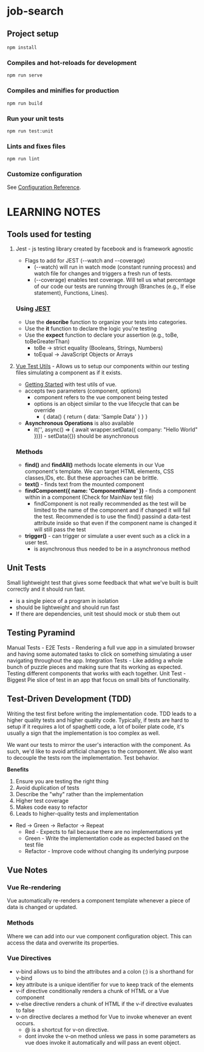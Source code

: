 # job-search

## Project setup

```
npm install
```

### Compiles and hot-reloads for development

```
npm run serve
```

### Compiles and minifies for production

```
npm run build
```

### Run your unit tests

```
npm run test:unit
```

### Lints and fixes files

```
npm run lint
```

### Customize configuration

See [Configuration Reference](https://cli.vuejs.org/config/).

# LEARNING NOTES

## Tools used for testing

1. Jest - js testing library created by facebook and is framework agnostic

   - Flags to add for JEST (--watch and --coverage)
     - (--watch) will run in watch mode (constant running process) and watch file for changes and triggers a fresh run of tests.
     - (--coverage) enables test coverage. Will tell us what percentage of our code our tests are running through (Branches (e.g., If else statement), Functions, Lines).

   ### Using [JEST](https://jestjs.io/docs/getting-started)

   - Use the **describe** function to organize your tests into categories.
   - Use the **it** function to declare the logic you're testing
   - Use the **expect** function to declare your assertion (e.g., toBe, toBeGreaterThan)
     - toBe -> strict equality (Booleans, Strings, Numbers)
     - toEqual -> JavaScript Objects or Arrays

2. [Vue Test Utils](https://test-utils.vuejs.org/) - Allows us to setup our components within our testing files simulating a component as if it exists.

   - [Getting Started](https://test-utils.vuejs.org/guide/) with test utils of vue.
   - accepts two parameters (component, options)
     - component refers to the vue component being tested
     - options is an object similar to the vue lifecycle that can be override
       - { data() { return { data: 'Sample Data' } } }
   - **Asynchronous Operations** is also available
     - it('', async() => { await wrapper.setData({ company: "Hello World" })}) - setData({}) should be asynchronous

   ### Methods

   - **find()** and **findAll()** methods locate elements in our Vue component's template. We can target HTML elements, CSS classes,IDs, etc. But these approaches can be brittle.
   - **text()** - finds text from the mounted component
   - **findComponent({ name: 'ComponentName' })** - finds a component within in a component (Check for MainNav test file)
     - findComponent is not really recommended as the test will be limited to the name of the component and if changed it will fail the test. Recommended is to use the find() passind a data-test attribute inside so that even if the component name is changed it will still pass the test
   - **trigger()** - can trigger or simulate a user event such as a click in a user test.
     - is asynchronous thus needed to be in a asynchronous method

## Unit Tests

Small lightweight test that gives some feedback that what we've built is built correctly and it should run fast.

- is a single piece of a program in isolation
- should be lightweight and should run fast
- If there are dependencies, unit test should mock or stub them out

## Testing Pyramind

Manual Tests -
E2E Tests - Rendering a full vue app in a simulated browser and having some automated tasks to click on something simulating a user navigating throughout the app.
Integration Tests - Like adding a whole bunch of puzzle pieces and making sure that its working as expected. Testing different components that works with each together.
Unit Test - Biggest Pie slice of test in an app that focus on small bits of functionality.

## Test-Driven Development (TDD)

Writing the test first before writing the implementation code. TDD leads to a higher quality tests and higher quality code. Typically, if tests are hard to setup if it requires a lot of spaghetti code, a lot of boiler plate code, it's usually a sign that the implementation is too complex as well.

We want our tests to mirror the user's interaction with the component. As such, we'd like to avoid artificial changes to the component. We also want to decouple the tests rom the implementation. Test behavior.

**Benefits**

1. Ensure you are testing the right thing
2. Avoid duplication of tests
3. Describe the "why" rather than the implementation
4. Higher test coverage
5. Makes code easy to refactor
6. Leads to higher-quality tests and implementation

- Red -> Green -> Refactor -> Repeat
  - Red - Expects to fail because there are no implementations yet
  - Green - Write the implementation code as expected based on the test file
  - Refactor - Improve code without changing its underlying purpose

## Vue Notes

### Vue Re-rendering

Vue automatically re-renders a component template whenever a piece of data is changed or updated.

### Methods

Where we can add into our vue component configuration object. This can access the data and overwrite its properties.

### Vue Directives

- v-bind allows us to bind the attributes and a colon (:) is a shorthand for v-bind
- key attribute is a unique identifier for vue to keep track of the elements
- v-if directive conditionally renders a chunk of HTML or a Vue component
- v-else directive renders a chunk of HTML if the v-if directive evaluates to false
- v-on directive declares a method for Vue to invoke whenever an event occurs.
  - @ is a shortcut for v-on directive.
  - dont invoke the v-on method unless we pass in some parameters as vue does invoke it automatically and will pass an event object.
